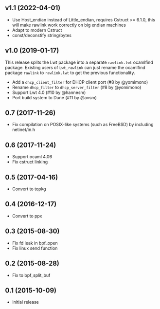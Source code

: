 ## v1.1 (2022-04-01)

* Use Host_endian instead of Little_endian, requires Cstruct >= 6.1.0,
this will make rawlink work correctly on big endian machines
* Adapt to modern Cstruct
* const/deconstify string/bytes

## v1.0 (2019-01-17)

This release splits the Lwt package into a separate
`rawlink.lwt` ocamlfind package.  Existing users of `Lwt_rawlink`
can just rename the ocamlfind package `rawlink` to `rawlink.lwt`
to get the previous functionality.

* Add a `dhcp_client_filter` for DHCP client port (#8 by @yomimono)
* Rename `dhcp_filter` to `dhcp_server_filter` (#8 by @yomimono)
* Support Lwt 4.0 (#10 by @hannesm)
* Port build system to Dune (#11 by @avsm)

## 0.7 (2017-11-26)

* Fix compilation on POSIX-like systems (such as FreeBSD) by including netinet/in.h

## 0.6 (2017-11-24)

* Support ocaml 4.06
* Fix cstruct linking

## 0.5 (2017-04-16)

* Convert to topkg

## 0.4 (2016-12-17)

* Convert to ppx

## 0.3 (2015-08-30)

* Fix fd leak in bpf_open
* Fix linux send function

## 0.2 (2015-08-28)

* Fix to bpf_split_buf

## 0.1 (2015-10-09)

* Initial release
